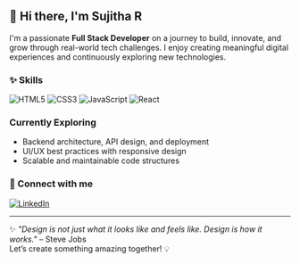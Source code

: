 ## 👋 Hi there, I'm Sujitha R

I'm a passionate **Full Stack Developer** on a journey to build, innovate, and grow through real-world tech challenges. I enjoy creating meaningful digital experiences and continuously exploring new technologies.

### ✨ Skills

<p align="left">
  <img src="https://img.icons8.com/color/48/html-5--v1.png" alt="HTML5" />
  <img src="https://img.icons8.com/color/48/css3.png" alt="CSS3" />
  <img src="https://img.icons8.com/color/48/javascript--v1.png" alt="JavaScript" />
  <img src="https://img.icons8.com/external-tal-revivo-color-tal-revivo/48/external-react-a-javascript-library-for-building-user-interfaces-logo-color-tal-revivo.png" alt="React" />
</p>

### Currently Exploring
- Backend architecture, API design, and deployment
- UI/UX best practices with responsive design
- Scalable and maintainable code structures

### 🤝 Connect with me

<p align="left">
  <a href="https://www.linkedin.com/in/sujitha-r-7b2ba828a/" target="_blank">
    <img src="https://img.icons8.com/color/48/linkedin.png" alt="LinkedIn" />
  </a>
</p>

---

✨ _"Design is not just what it looks like and feels like. Design is how it works."_ – Steve Jobs  
Let’s create something amazing together! 💡
